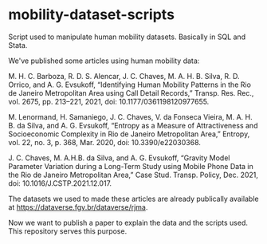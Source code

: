 # mobility-dataset-scripts

Script used to manipulate human mobility datasets. Basically in SQL and Stata.

We've published some articles using human mobility data:

M. H. C. Barboza, R. D. S. Alencar, J. C. Chaves, M. A. H. B. Silva, R. D. Orrico, and A. G. Evsukoff, “Identifying Human Mobility Patterns in the Rio de Janeiro Metropolitan Area using Call Detail Records,” Transp. Res. Rec., vol. 2675, pp. 213–221, 2021, doi: 10.1177/0361198120977655.

M. Lenormand, H. Samaniego, J. C. Chaves, V. da Fonseca Vieira, M. A. H. B. da Silva, and A. G. Evsukoff, “Entropy as a Measure of Attractiveness and Socioeconomic Complexity in Rio de Janeiro Metropolitan Area,” Entropy, vol. 22, no. 3, p. 368, Mar. 2020, doi: 10.3390/e22030368.

J. C. Chaves, M. A.H.B. da Silva, and A. G. Evsukoff, “Gravity Model Parameter Variation during a Long-Term Study using Mobile Phone Data in the Rio de Janeiro Metropolitan Area,” Case Stud. Transp. Policy, Dec. 2021, doi: 10.1016/J.CSTP.2021.12.017.

The datasets we used to made these articles are already publically available at https://dataverse.fgv.br/dataverse/rjma.

Now we want to publish a paper to explain the data and the scripts used. This repository serves this purpose.